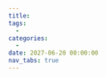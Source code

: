 ```yaml
---
title: 
tags:
  - 
categories:
  - 
date: 2027-06-20 00:00:00
nav_tabs: true
---
```


> 

<!-- more -->

## 

